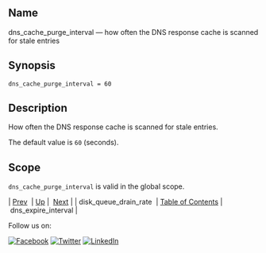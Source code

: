 <a name="conf.ref.dns_cache_purge_interval"></a>
## Name

dns_cache_purge_interval — how often the DNS response cache is scanned for stale entries

## Synopsis

`dns_cache_purge_interval = 60`

<a name="idp24371360"></a>
## Description

How often the DNS response cache is scanned for stale entries.

The default value is `60` (seconds).

<a name="idp24374128"></a>
## Scope

`dns_cache_purge_interval` is valid in the global scope.

| [Prev](conf.ref.disk_queue_drain_rate.php)  | [Up](config.options.ref.php) |  [Next](conf.ref.dns_expire_interval.php) |
| disk_queue_drain_rate  | [Table of Contents](index.php) |  dns_expire_interval |

Follow us on:

[![Facebook](https://support.messagesystems.com/images/icon-facebook.png)](http://www.facebook.com/messagesystems) [![Twitter](https://support.messagesystems.com/images/icon-twitter.png)](http://twitter.com/#!/MessageSystems) [![LinkedIn](https://support.messagesystems.com/images/icon-linkedin.png)](http://www.linkedin.com/company/message-systems)